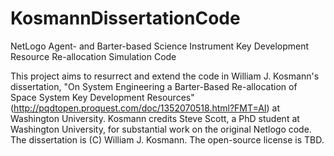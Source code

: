 # KosmannDissertationCode
NetLogo Agent- and Barter-based Science Instrument Key Development Resource Re-allocation Simulation Code

This project aims to resurrect and extend the code in William J. Kosmann's dissertation, "On System Engineering a Barter-Based Re-allocation of Space System Key Development Resources" (http://pqdtopen.proquest.com/doc/1352070518.html?FMT=AI) at Washington University. Kosmann credits Steve Scott, a PhD student at Washington University, for substantial work on the original Netlogo code. The dissertation is (C) William J. Kosmann. The open-source license is TBD.

